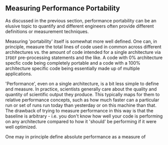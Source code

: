 ## Measuring Performance Portability

As discussed in the previous section, performance portability can be an elusive topic to quantify 
and different engineers often provide different definitions or measurement techniques.

Measuring 'portability' itself is somewhat more well defined. One can, in principle, measure the 
total lines of code used in common across different architectures vs. the amount of code intended 
for a single architecture via ``IFDEF`` pre-processing statements and the like. A code with 0% 
architecture specfic code being completely portable and a code with a 100% architecture specific 
code being essentially made up of multiple applications. 

'Performance', even on a single architecture, is a bit less simple to define and measure. In 
practice, scientists generally care about the quality and quantity of scientific output they 
produce. This typically maps for them to relative performance concepts, such as how much faster 
can a particular run or set of runs run today than yesterday or on this machine than that. The 
drawback of trying to measure performance in this way is that the baseline is arbitrary - i.e. you 
don't know how well your code is performing on any architecture compared to how it 'should' be 
performing if it were well optimized.

One may 
in principle define absolute performance as a measure of

